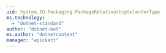 ```yaml
---
uid: System.IO.Packaging.PackageRelationshipSelectorType
ms.technology: 
  - "dotnet-standard"
author: "dotnet-bot"
ms.author: "dotnetcontent"
manager: "wpickett"
---
```

